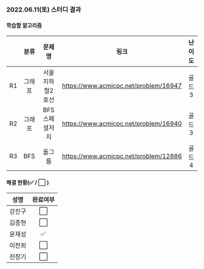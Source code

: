 ### 2022.06.11(토) 스터디 결과

#### 학습할 알고리즘

|      |  분류  |     문제명      |                 링크                  | 난이도 |
| :--: | :----: | :-------------: | :-----------------------------------: | :----: |
|  R1  | 그래프 | 서울지하철2호선 | https://www.acmicpc.net/problem/16947 | 골드3  |
|  R2  | 그래프 |  BFS스페셜저지  | https://www.acmicpc.net/problem/16940 | 골드3  |
|  R3  |  BFS   |     돌그룹      | https://www.acmicpc.net/problem/12886 | 골드4  |

#### 해결 현황(:white_check_mark: / :white_large_square:  )

|  성명  |       완료여부       |
| :----: | :------------------: |
| 강진구 | :white_large_square: |
| 김종현 | :white_large_square: |
| 윤재성 |  :white_check_mark:  |
| 이찬희 | :white_large_square: |
| 전창기 | :white_large_square: |
